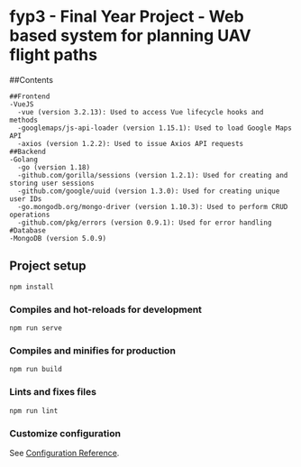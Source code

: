 # fyp3 - Final Year Project - Web based system for planning UAV flight paths  
##Contents  
```  
##Frontend  
-VueJS  
  -vue (version 3.2.13): Used to access Vue lifecycle hooks and methods  
  -googlemaps/js-api-loader (version 1.15.1): Used to load Google Maps API 
  -axios (version 1.2.2): Used to issue Axios API requests  
##Backend  
-Golang  
  -go (version 1.18)  
  -github.com/gorilla/sessions (version 1.2.1): Used for creating and storing user sessions  
  -github.com/google/uuid (version 1.3.0): Used for creating unique user IDs  
  -go.mongodb.org/mongo-driver (version 1.10.3): Used to perform CRUD operations  
  -github.com/pkg/errors (version 0.9.1): Used for error handling  
#Database  
-MongoDB (version 5.0.9)  
```


## Project setup
```
npm install
```

### Compiles and hot-reloads for development
```
npm run serve
```

### Compiles and minifies for production
```
npm run build
```

### Lints and fixes files
```
npm run lint
```

### Customize configuration
See [Configuration Reference](https://cli.vuejs.org/config/).
